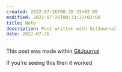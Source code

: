 ```yaml
---
created: 2022-07-26T00:28:33+02:00
modified: 2022-07-26T00:33:22+02:00
title: Note
description: Post written with GitJournal
date: 2022-07-26
---
```


This post was made within [GitJournal](https://play.google.com/store/apps/details?id=io.gitjournal.gitjournal)

If you're seeing this then it worked
